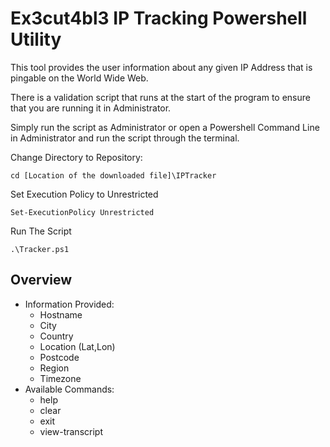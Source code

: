 # Ex3cut4bl3 IP Tracking Powershell Utility

This tool provides the user information about any given IP Address that is pingable on the World Wide Web.

There is a validation script that runs at the start of the program to ensure that you are running it in Administrator.

Simply run the script as Administrator or open a Powershell Command Line in Administrator and run the script through the terminal.

Change Directory to Repository:
```
cd [Location of the downloaded file]\IPTracker
```
Set Execution Policy to Unrestricted
```
Set-ExecutionPolicy Unrestricted
```
Run The Script
```
.\Tracker.ps1
```
## Overview

- Information Provided:
  - Hostname
  - City
  - Country
  - Location (Lat,Lon)
  - Postcode
  - Region
  - Timezone
- Available Commands:
  - help
  - clear
  - exit
  - view-transcript

